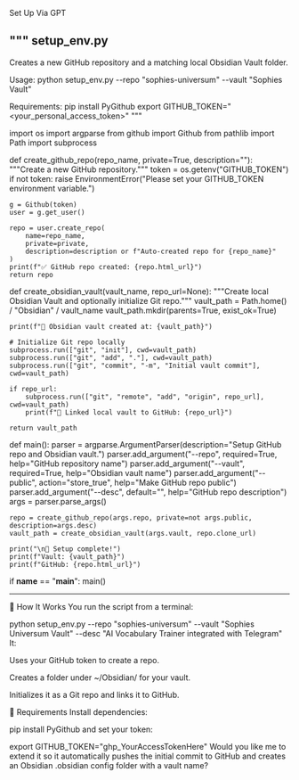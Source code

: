 Set Up Via GPT

"""
setup_env.py
------------
Creates a new GitHub repository and a matching local Obsidian Vault folder.

Usage:
    python setup_env.py --repo "sophies-universum" --vault "Sophies Vault"

Requirements:
    pip install PyGithub
    export GITHUB_TOKEN="<your_personal_access_token>"
"""

import os
import argparse
from github import Github
from pathlib import Path
import subprocess

def create_github_repo(repo_name, private=True, description=""):
    """Create a new GitHub repository."""
    token = os.getenv("GITHUB_TOKEN")
    if not token:
        raise EnvironmentError("Please set your GITHUB_TOKEN environment variable.")

    g = Github(token)
    user = g.get_user()

    repo = user.create_repo(
        name=repo_name,
        private=private,
        description=description or f"Auto-created repo for {repo_name}"
    )
    print(f"✅ GitHub repo created: {repo.html_url}")
    return repo

def create_obsidian_vault(vault_name, repo_url=None):
    """Create local Obsidian Vault and optionally initialize Git repo."""
    vault_path = Path.home() / "Obsidian" / vault_name
    vault_path.mkdir(parents=True, exist_ok=True)

    print(f"📂 Obsidian vault created at: {vault_path}")

    # Initialize Git repo locally
    subprocess.run(["git", "init"], cwd=vault_path)
    subprocess.run(["git", "add", "."], cwd=vault_path)
    subprocess.run(["git", "commit", "-m", "Initial vault commit"], cwd=vault_path)

    if repo_url:
        subprocess.run(["git", "remote", "add", "origin", repo_url], cwd=vault_path)
        print(f"🔗 Linked local vault to GitHub: {repo_url}")

    return vault_path

def main():
    parser = argparse.ArgumentParser(description="Setup GitHub repo and Obsidian vault.")
    parser.add_argument("--repo", required=True, help="GitHub repository name")
    parser.add_argument("--vault", required=True, help="Obsidian vault name")
    parser.add_argument("--public", action="store_true", help="Make GitHub repo public")
    parser.add_argument("--desc", default="", help="GitHub repo description")
    args = parser.parse_args()

    repo = create_github_repo(args.repo, private=not args.public, description=args.desc)
    vault_path = create_obsidian_vault(args.vault, repo.clone_url)

    print("\n🎉 Setup complete!")
    print(f"Vault: {vault_path}")
    print(f"GitHub: {repo.html_url}")

if __name__ == "__main__":
    main()

---

🧠 How It Works
You run the script from a terminal:

python setup_env.py --repo "sophies-universum" --vault "Sophies Universum Vault" --desc "AI Vocabulary Trainer integrated with Telegram"
It:

Uses your GitHub token to create a repo.

Creates a folder under ~/Obsidian/ for your vault.

Initializes it as a Git repo and links it to GitHub.

🧩 Requirements
Install dependencies:

pip install PyGithub
and set your token:

export GITHUB_TOKEN="ghp_YourAccessTokenHere"
Would you like me to extend it so it automatically pushes the initial commit to GitHub and creates an Obsidian .obsidian config folder with a vault name?
